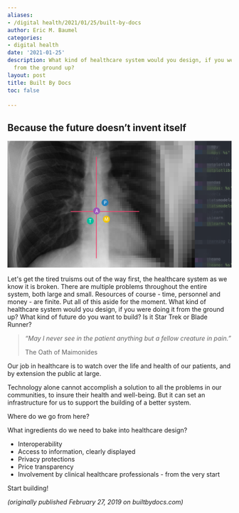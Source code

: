 ```yaml
---
aliases:
- /digital health/2021/01/25/built-by-docs
author: Eric M. Baumel
categories:
- digital health
date: '2021-01-25'
description: What kind of healthcare system would you design, if you were doing it
  from the ground up?
layout: post
title: Built By Docs
toc: false

---
```


## Because the future doesn’t invent itself


![Machine learning - chest xray](Machine-Learning-CXR-1.png)


Let's get the tired truisms out of the way first, the healthcare system as we know it is broken. 
There are multiple problems throughout the entire system, both large and small. Resources of course - 
time, personnel and money - are finite. Put all of this aside for the moment. What kind of healthcare 
system would you design, if you were doing it from the ground up? What kind of future do you want to 
build? Is it Star Trek or Blade Runner?



> *“May I never see in the patient anything but a fellow creature in pain.”*
>
>  The Oath of Maimonides



Our job in healthcare is to watch over the life and health of our patients, and by extension 
the public at large. 

Technology alone cannot accomplish a solution to all the problems in our communities, to insure 
their health and well-being. But it can set an infrastructure for us to support the building of 
a better system.


Where do we go from here?


What ingredients do we need to bake into healthcare design?


* Interoperability
* Access to information, clearly displayed
* Privacy protections
* Price transparency
* Involvement by clinical healthcare professionals - from the very start


Start building!


*(originally published February 27, 2019 on builtbydocs.com)*

